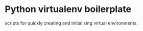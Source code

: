 # Python virtualenv boilerplate
scripts for quickly creating and initialising virtual environments.
